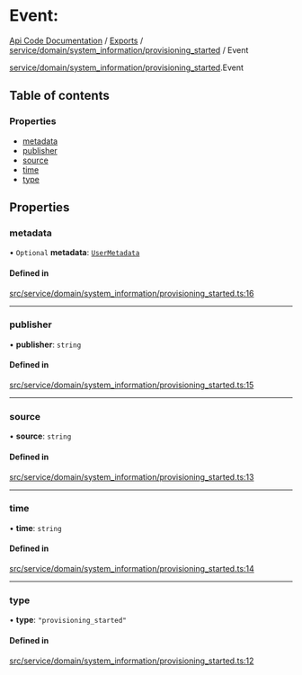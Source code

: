 # Event: 
 
[Api Code Documentation](../README.md) / [Exports](../modules.md) / [service/domain/system\_information/provisioning\_started](../modules/service_domain_system_information_provisioning_started.md) / Event

[service/domain/system_information/provisioning_started](../modules/service_domain_system_information_provisioning_started.md).Event

## Table of contents

### Properties

- [metadata](service_domain_system_information_provisioning_started.Event.md#metadata)
- [publisher](service_domain_system_information_provisioning_started.Event.md#publisher)
- [source](service_domain_system_information_provisioning_started.Event.md#source)
- [time](service_domain_system_information_provisioning_started.Event.md#time)
- [type](service_domain_system_information_provisioning_started.Event.md#type)

## Properties

### metadata

• `Optional` **metadata**: [`UserMetadata`](../modules/service_domain_metadata.md#usermetadata)

#### Defined in

[src/service/domain/system_information/provisioning_started.ts:16](https://github.com/openkfw/TruBudget/blob/a06c11b/api/src/service/domain/system_information/provisioning_started.ts#L16)

___

### publisher

• **publisher**: `string`

#### Defined in

[src/service/domain/system_information/provisioning_started.ts:15](https://github.com/openkfw/TruBudget/blob/a06c11b/api/src/service/domain/system_information/provisioning_started.ts#L15)

___

### source

• **source**: `string`

#### Defined in

[src/service/domain/system_information/provisioning_started.ts:13](https://github.com/openkfw/TruBudget/blob/a06c11b/api/src/service/domain/system_information/provisioning_started.ts#L13)

___

### time

• **time**: `string`

#### Defined in

[src/service/domain/system_information/provisioning_started.ts:14](https://github.com/openkfw/TruBudget/blob/a06c11b/api/src/service/domain/system_information/provisioning_started.ts#L14)

___

### type

• **type**: ``"provisioning_started"``

#### Defined in

[src/service/domain/system_information/provisioning_started.ts:12](https://github.com/openkfw/TruBudget/blob/a06c11b/api/src/service/domain/system_information/provisioning_started.ts#L12)

